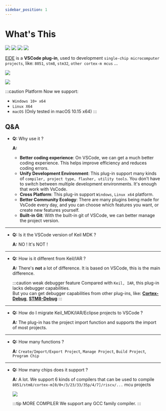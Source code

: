 ```yaml
---
sidebar_position: 1
---
```


# What's This

[![](https://vsmarketplacebadge.apphb.com/version/cl.eide.svg)](https://marketplace.visualstudio.com/items?itemName=CL.eide) [![](https://vsmarketplacebadge.apphb.com/installs/cl.eide.svg)](https://marketplace.visualstudio.com/items?itemName=CL.eide) [![](https://vsmarketplacebadge.apphb.com/downloads/cl.eide.svg)](https://marketplace.visualstudio.com/items?itemName=CL.eide) [![](https://vsmarketplacebadge.apphb.com/rating/cl.eide.svg)](https://marketplace.visualstudio.com/items?itemName=CL.eide)

[EIDE](https://marketplace.visualstudio.com/items?itemName=CL.eide) is a **VSCode plug-in**, used to development `single-chip microcomputer projects`, like: `8051`, `stm8`, `stm32`, `other cortex-m mcus` ...

![](https://em-ide.com/welcome_page.png)

![](https://em-ide.com/preview.png)

:::caution Platform
Now we support: 
  - `Windows 10+ x64`
  - `Linux X64`
  - `macOS` (Only tested in macOS 10.15 x64)
:::

## Q&A

- **Q:** Why use it ?

  **A:**
    - **Better coding experience**: On VSCode, we can get a much better coding experience. This helps improve efficiency and reduces coding errors. 
    - **Unify Development Environment**: This plug-in support many kinds of `compiler, project type, flasher, utility tools`. You don't have to switch between multiple development environments. It's enough that work with VsCode.
    - **Cross Platform**: This plug-in support `Windows`, `Linux x64` platform.
    - **Better Community Ecology**: There are many plugins being made for VsCode every day, and you can choose which features you want, or create new features yourself.
    - **Built-in Git**: With the built-in git of VSCode, we can better manage the project version.

---

- **Q:** Is it the VSCode version of Keil MDK ?

  **A:** NO ! It's NOT !

---

- **Q:** How is it different from Keil/IAR ?

  **A:** There's **not** a lot of difference. It is based on VSCode, this is the main difference.

  :::caution weak debugger feature
  Compared with `Keil, IAR`, this plug-in lacks debugger capabilities.<br/>
  But you can get debugger capabilities from other plug-ins, like: [**Cortex-Debug**](https://marketplace.visualstudio.com/items?itemName=marus25.cortex-debug), 
  [**STM8-Debug**](https://marketplace.visualstudio.com/items?itemName=CL.stm8-debug)
  :::

---

- **Q:** How do I migrate Keil_MDK/IAR/Eclipse projects to VSCode ?

  **A:** The plug-in has the project import function and supports the import of most projects.

---

- **Q:** How many functions ?

  **A:** `Create/Import/Export Project`, `Manage Project`, `Build Project`, `Program Chip`

---

- **Q:** How many chips does it support ?

  **A:** A lot. We support 6 kinds of compilers that can be used to compile `8051/stm8/cortex-m[0/0+/3/23/33/35p/4/7]/riscv/...` mcu projects

  ![](/docs_img/toolchains.png)

  :::tip MORE COMPILER
  We support any GCC family compiler.
  :::